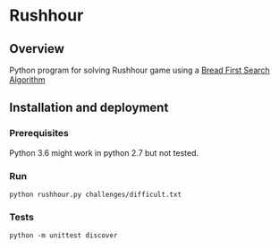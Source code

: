 # Rushhour

## Overview

Python program for solving Rushhour game using a [Bread First Search Algorithm](https://en.wikipedia.org/wiki/Breadth-first_search)

## Installation and deployment

### Prerequisites

Python 3.6 
might work in python 2.7 but not tested.

### Run

`python rushhour.py challenges/difficult.txt`

### Tests

`python -m unittest discover`
